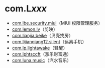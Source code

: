# com.L*xxx*

- [com.lbe.security.miui](./com.lbe.security.miui/readme.md)（MIUI 权限管理服务）
- [com.lemon.lv](./com.lemon.lv/readme.md)（剪映）
- [com.lianjia.beike](./com.lianjia.beike/readme.md)（贝壳找房）
- [com.lijianqiang12.silent](./com.lijianqiang12.silent/readme.md)（远离手机）
- [com.lp.lightawake](./com.lp.lightawake/readme.md)（轻醒）
- [com.lphtsccft](./com.lphtsccft/readme.md)（涨乐财富通）
- [com.luna.music](./com.luna.music/readme.md)（汽水音乐）

